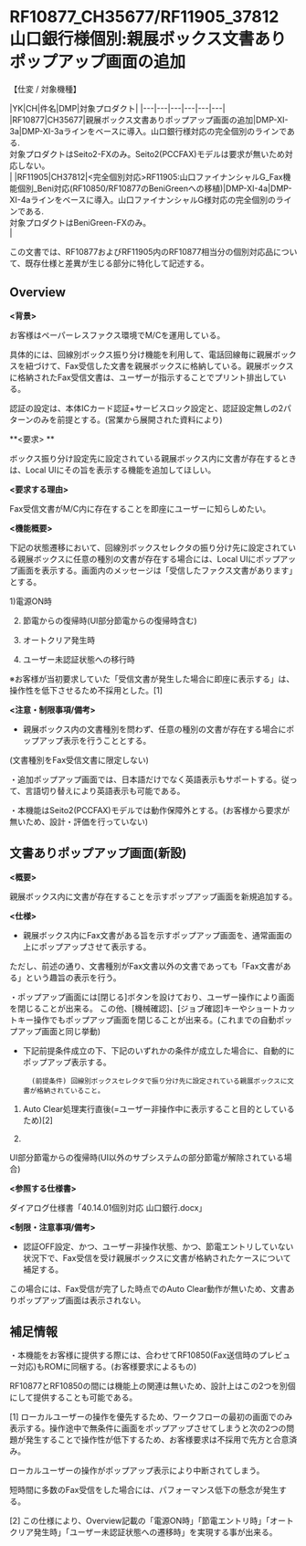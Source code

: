 #  RF10877\_CH35677/RF11905\_37812 山口銀行様個別:親展ボックス文書ありポップアップ画面の追加

【仕変 / 対象機種】

|YK|CH|件名|DMP|対象プロダクト|
|---|---|---|---|---|---|
|RF10877|CH35677|親展ボックス文書ありポップアップ画面の追加|DMP-XI-3a|DMP-XI-3aラインをベースに導入。山口銀行様対応の完全個別のラインである.<br/>対象プロダクトはSeito2-FXのみ。Seito2(PCCFAX)モデルは要求が無いため対応しない。<br/>|
|RF11905|CH37812|<完全個別対応>RF11905:山口ファイナンシャルG_Fax機能個別_Beni対応(RF10850/RF10877のBeniGreenへの移植)|DMP-XI-4a|DMP-XI-4aラインをベースに導入。山口ファイナンシャルG様対応の完全個別のラインである.<br/>対象プロダクトはBeniGreen-FXのみ。<br/>|

この文書では、RF10877およびRF11905内のRF10877相当分の個別対応品について、既存仕様と差異が生じる部分に特化して記述する。

## Overview

**<背景>**

お客様はペーパーレスファクス環境でM/Cを運用している。

具体的には、回線別ボックス振り分け機能を利用して、電話回線毎に親展ボックスを紐づけて、Fax受信した文書を親展ボックスに格納している。親展ボックスに格納されたFax受信文書は、ユーザーが指示することでプリント排出している。

 認証の設定は、本体ICカード認証+サービスロック設定と、認証設定無しの2パターンのみを前提とする。(営業から展開された資料により)

  

**<要求>      **

ボックス振り分け設定先に設定されている親展ボックス内に文書が存在するときは、Local
UIにその旨を表示する機能を追加してほしい。

**<要求する理由>**

Fax受信文書がM/C内に存在することを即座にユーザーに知らしめたい。

**<機能概要>**

下記の状態遷移において、回線別ボックスセレクタの振り分け先に設定されている親展ボックスに任意の種別の文書が存在する場合には、Local UIにポップアップ画面を表示する。画面内のメッセージは「受信したファクス文書があります」とする。

 1)電源ON時

 2) 節電からの復帰時(UI部分節電からの復帰時含む)

 3) オートクリア発生時

 4) ユーザー未認証状態への移行時

※お客様が当初要求していた「受信文書が発生した場合に即座に表示する」は、操作性を低下させるため不採用とした。[1]

**<注意・制限事項/備考>**

- 親展ボックス内の文書種別を問わず、任意の種別の文書が存在する場合にポップアップ表示を行うこととする。

(文書種別をFax受信文書に限定しない)

 ・追加ポップアップ画面では、日本語だけでなく英語表示もサポートする。従って、言語切り替えにより英語表示も可能である。

 ・本機能はSeito2(PCCFAX)モデルでは動作保障外とする。(お客様から要求が無いため、設計・評価を行っていない)

## 文書ありポップアップ画面(新設)

**<概要>**

 親展ボックス内に文書が存在することを示すポップアップ画面を新規追加する。 

**<仕様>**

- 親展ボックス内にFax文書がある旨を示すポップアップ画面を、通常画面の上にポップアップさせて表示する。

ただし、前述の通り、文書種別がFax文書以外の文書であっても「Fax文書がある」という趣旨の表示を行う。

 

 ・ポップアップ画面には\[閉じる\]ボタンを設けており、ユーザー操作により画面を閉じることが出来る。 
この他、\[機械確認\]、\[ジョブ確認\]キーやショートカットキー操作でもポップアップ画面を閉じることが出来る。(これまでの自動ポップアップ画面と同じ挙動)

  

- 下記前提条件成立の下、下記のいずれかの条件が成立した場合に、自動的にポップアップ表示する。

        (前提条件) 回線別ボックスセレクタで振り分け先に設定されている親展ボックスに文書が格納されていること。

         

1.  Auto
    Clear処理実行直後(=ユーザー非操作中に表示すること目的としているため)[2]  

  2)
UI部分節電からの復帰時(UI以外のサブシステムの部分節電が解除されている場合)

**<参照する仕様書>**

ダイアログ仕様書「40.14.01個別対応 山口銀行.docx」

**<制限・注意事項/備考>**

-   認証OFF設定、かつ、ユーザー非操作状態、かつ、節電エントリしていない状況下で、Fax受信を受け親展ボックスに文書が格納されたケースについて補足する。

 この場合には、Fax受信が完了した時点でのAuto
Clear動作が無いため、文書ありポップアップ画面は表示されない。

## 補足情報

 ・本機能をお客様に提供する際には、合わせてRF10850(Fax送信時のプレビュー対応)もROMに同梱する。(お客様要求によるもの)

  RF10877とRF10850の間には機能上の関連は無いため、設計上はこの2つを別個にして提供することも可能である。

[1] ローカルユーザーの操作を優先するため、ワークフローの最初の画面でのみ表示する。操作途中で無条件に画面をポップアップさせてしまうと次の2つの問題が発生することで操作性が低下するため、お客様要求は不採用で先方と合意済み。

ローカルユーザーの操作がポップアップ表示により中断されてしまう。

短時間に多数のFax受信をした場合には、パフォーマンス低下の懸念が発生する。

[2] この仕様により、Overview記載の「電源ON時」「節電エントリ時」「オートクリア発生時」「ユーザー未認証状態への遷移時」を実現する事が出来る。
